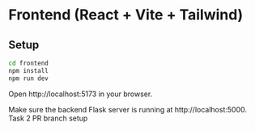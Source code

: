 # Frontend (React + Vite + Tailwind)

## Setup
```bash
cd frontend
npm install
npm run dev
```
Open http://localhost:5173 in your browser.

Make sure the backend Flask server is running at http://localhost:5000.
T a s k   2   P R   b r a n c h   s e t u p  
 